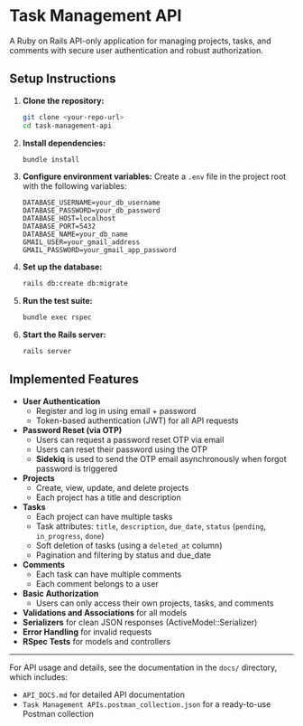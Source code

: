 # Task Management API

A Ruby on Rails API-only application for managing projects, tasks, and comments with secure user authentication and robust authorization.

## Setup Instructions

1. **Clone the repository:**
   ```sh
   git clone <your-repo-url>
   cd task-management-api
   ```

2. **Install dependencies:**
   ```sh
   bundle install
   ```

3. **Configure environment variables:**
   Create a `.env` file in the project root with the following variables:
   ```env
   DATABASE_USERNAME=your_db_username
   DATABASE_PASSWORD=your_db_password
   DATABASE_HOST=localhost
   DATABASE_PORT=5432
   DATABASE_NAME=your_db_name
   GMAIL_USER=your_gmail_address
   GMAIL_PASSWORD=your_gmail_app_password
   ```

4. **Set up the database:**
   ```sh
   rails db:create db:migrate
   ```

5. **Run the test suite:**
   ```sh
   bundle exec rspec
   ```

6. **Start the Rails server:**
   ```sh
   rails server
   ```

## Implemented Features

- **User Authentication**
  - Register and log in using email + password
  - Token-based authentication (JWT) for all API requests
- **Password Reset (via OTP)**
  - Users can request a password reset OTP via email
  - Users can reset their password using the OTP
  - **Sidekiq** is used to send the OTP email asynchronously when forgot password is triggered
- **Projects**
  - Create, view, update, and delete projects
  - Each project has a title and description
- **Tasks**
  - Each project can have multiple tasks
  - Task attributes: `title`, `description`, `due_date`, `status` (`pending`, `in_progress`, `done`)
  - Soft deletion of tasks (using a `deleted_at` column)
  - Pagination and filtering by status and due_date
- **Comments**
  - Each task can have multiple comments
  - Each comment belongs to a user
- **Basic Authorization**
  - Users can only access their own projects, tasks, and comments
- **Validations and Associations** for all models
- **Serializers** for clean JSON responses (ActiveModel::Serializer)
- **Error Handling** for invalid requests
- **RSpec Tests** for models and controllers

---

For API usage and details, see the documentation in the `docs/` directory, which includes:
- `API_DOCS.md` for detailed API documentation
- `Task Management APIs.postman_collection.json` for a ready-to-use Postman collection
